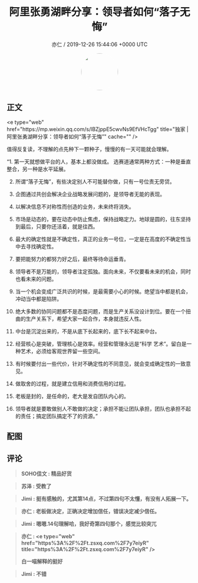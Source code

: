 <h1 align="center">阿里张勇湖畔分享：领导者如何“落子无悔”</h1>
<p align="center">
    <a>亦仁 / 2019-12-26 15:44:06 &#43;0000 UTC</a>
</p>

<div align="center">
    <img src="https://images.zsxq.com/Fn3NQqCN8nuGF86yZPXSbEsl0mb3?e=1590940799&amp;token=kIxbL07-8jAj8w1n4s9zv64FuZZNEATmlU_Vm6zD:pfbNc8W3hS0oYG_hyXXh_rHMHuc=" width="100" height="100" style="border:1px solid;border-radius:50%; color:#ffffff"/>
</div>

## 正文

<div>
&lt;e type=&#34;web&#34; href=&#34;https://mp.weixin.qq.com/s/lBZjppE5cwvNs9EfVHcTgg&#34; title=&#34;独家 | 阿里张勇湖畔分享：领导者如何“落子无悔”&#34; cache=&#34;&#34; /&gt;

值得反复读，不理解的点先种下一颗种子，慢慢的有一天可能就会理解。

“1. 第一天就想做平台的人，基本上都没做成。
选赛道通常两种方式：一种是垂直整合，另一种是水平延展。

2. 所谓“落子无悔”，有些决定别人不可能替你做，只有一号位责无旁贷。 

3. 企图通过共创会解决企业战略发展问题的，是领导者无能的表现。

4. 以解决信息不对称性而创造的业务，未来终将消失。

5. 市场是动态的，要在动态中防止焦虑，保持战略定力。地球是圆的，往东坚持到最后，只要你还活着，就是往西。

6. 最大的确定性就是不确定性，真正的业务一号位，一定是在高度的不确定性当中去寻找确定性。

7. 要把能努力的都努力好之后，最终等待命运垂青。

8. 领导者不是万能的，领导者注定孤独。面向未来，不仅要看未来的机会，同时也看未来的问题。

9. 当一个机会变成广泛共识的时候，是最需要小心的时候。绝望当中都是机会，冲动当中都是陷阱。

10. 绝大多数的协同问题都不是态度问题，而是生产关系没设计到位。要在一个扭曲的生产关系下，希望大家一起合作，本身就违反人性。

11. 中台是沉淀出来的，不是从底下长起来的，底下长不起来中台。

12. 经营核心是突破，管理核心是效率。经营和管理永远是“科学 艺术”。留白是一种艺术，必须给客观世界留一些空间。

13. 有时候要付出一些代价，针对不确定性的不同意见，就会变成确定性的一致意见。

14. 做取舍的过程，就是建立信用和消费信用的过程。

15. 老板是封的，是任命的，老大是发自团队内心的。

16. 领导者就是要敢做别人不敢做的决定；承担不能让团队承担，团队也承担不起的责任；搞定团队搞定不了的资源。”
</div>

## 配图
<div class="image" align="center">

</div>

## 评论

<div align="left">
<div>

<blockquote >
<span> <strong>SOHO佳文 : 精品好货 </strong></span>
</blockquote>

<blockquote >
<span> <strong>苏泽 : 受教了 </strong></span>
</blockquote>

<blockquote >
<span> <strong>Jimi : 挺有感触的，尤其第14点，不过第四句不太懂，有没有人拓展一下。 </strong></span>
</blockquote>

<blockquote >
<span> <strong>亦仁 : 老板做决定，正确决定增加信任，错误决定减少信任。 </strong></span>
</blockquote>

<blockquote >
<span> <strong>Jimi : 嗯嗯.14句理解哈，我好奇第四句那个，感觉比较突兀 </strong></span>
</blockquote>

<blockquote >
<span> <strong>亦仁 : &lt;e type=&#34;web&#34; href=&#34;https%3A%2F%2Ft.zsxq.com%2F7y7eiyR&#34; title=&#34;https%3A%2F%2Ft.zsxq.com%2F7y7eiyR&#34; /&gt;

白一喵解释的挺好 </strong></span>
</blockquote>

<blockquote >
<span> <strong>Jimi : 不错 </strong></span>
</blockquote>

</div>
</div>